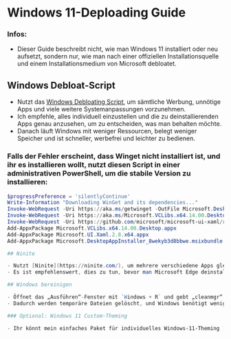 # Windows 11-Deploading Guide

### Infos:

- Dieser Guide beschreibt nicht, wie man Windows 11 installiert oder neu aufsetzt, sondern nur, wie man nach einer offiziellen Installationsquelle und einem Installationsmedium von Microsoft debloatet.

## Windows Debloat-Script

- Nutzt das [Windows Debloating Script](https://github.com/Raphire/Win11Debloat), um sämtliche Werbung, unnötige Apps und viele weitere Systemanpassungen vorzunehmen.
- Ich empfehle, alles individuell einzustellen und die zu deinstallierenden Apps genau anzusehen, um zu entscheiden, was man behalten möchte.
- Danach läuft Windows mit weniger Ressourcen, belegt weniger Speicher und ist schneller, werbefrei und leichter zu bedienen.

### Falls der Fehler erscheint, dass Winget nicht installiert ist, und ihr es installieren wollt, nutzt diesen Script in einer administrativen PowerShell, um die stabile Version zu installieren:

```powershell
$progressPreference = 'silentlyContinue'
Write-Information "Downloading WinGet and its dependencies..."
Invoke-WebRequest -Uri https://aka.ms/getwinget -OutFile Microsoft.DesktopAppInstaller_8wekyb3d8bbwe.msixbundle
Invoke-WebRequest -Uri https://aka.ms/Microsoft.VCLibs.x64.14.00.Desktop.appx -OutFile Microsoft.VCLibs.x64.14.00.Desktop.appx
Invoke-WebRequest -Uri https://github.com/microsoft/microsoft-ui-xaml/releases/download/v2.8.6/Microsoft.UI.Xaml.2.8.x64.appx -OutFile Microsoft.UI.Xaml.2.8.x64.appx
Add-AppxPackage Microsoft.VCLibs.x64.14.00.Desktop.appx
Add-AppxPackage Microsoft.UI.Xaml.2.8.x64.appx
Add-AppxPackage Microsoft.DesktopAppInstaller_8wekyb3d8bbwe.msixbundle

## Ninite

- Nutzt [Ninite](https://ninite.com/), um mehrere verschiedene Apps gleichzeitig zu installieren.
- Es ist empfehlenswert, dies zu tun, bevor man Microsoft Edge deinstalliert (empfohlen, diesen Browser zu entfernen).

## Windows bereinigen

- Öffnet das „Ausführen“-Fenster mit `Windows + R` und gebt „cleanmgr“ ein. Setzt alle Häkchen und führt die Bereinigung durch. Klickt anschließend auf „Systemdateien bereinigen“, um noch mehr Speicherplatz freizugeben.
- Dadurch werden temporäre Dateien gelöscht, und Windows benötigt weniger Speicherplatz.

### Optional: Windows 11 Custom-Theming

- Ihr könnt mein einfaches Paket für individuelles Windows-11-Theming [hier](https://www.mediafire.com/file/7z9fj1xqz3qsugu/SynthWave+84+Theme+Win+11+2+(better).zip/file) herunterladen. Es enthält ein Tutorial (ggf. mit kleinen Fehlern), um sauberes, stilvolles Theming für Windows 11 zu ermöglichen.
